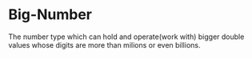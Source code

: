 # Big-Number
The number type which can hold and operate(work with) bigger double values whose digits are more than milions or even billions.
